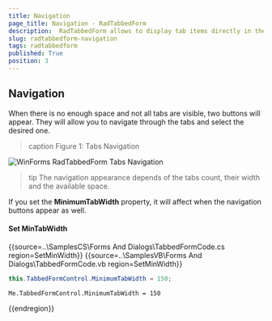 ```yaml
---
title: Navigation
page_title: Navigation - RadTabbedForm
description:  RadTabbedForm allows to display tab items directly in the title bar  
slug: radtabbedform-navigation 
tags: radtabbedform
published: True
position: 3
---
```


## Navigation

When there is no enough space and not all tabs are visible, two buttons will appear. They will allow you to navigate through the tabs and select the desired one. 

>caption Figure 1: Tabs Navigation

![WinForms RadTabbedForm Tabs Navigation](images/radtabbedform-navigation001.gif)

>tip The navigation appearance depends of the tabs count, their width and the available space.

If you set the __MinimumTabWidth__ property,  it will affect when the navigation buttons appear as well.

#### Set MinTabWidth

{{source=..\SamplesCS\Forms And Dialogs\TabbedFormCode.cs region=SetMinWidth}} 
{{source=..\SamplesVB\Forms And Dialogs\TabbedFormCode.vb region=SetMinWidth}}
````C#
this.TabbedFormControl.MinimumTabWidth = 150;

````
````VB.NET
Me.TabbedFormControl.MinimumTabWidth = 150

```` 


{{endregion}} 

